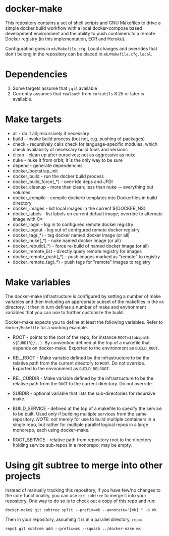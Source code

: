 # docker-make

This repository contains a set of shell scripts and GNU Makefiles to
drive a simple docker build workflow with a local docker-compose based
development environment and the ability to push containers to a remote
Docker registry (in this implementation, ECR and Heroku).

Configuration goes in ``mk/Makefile.cfg``.  Local changes and
overrides that don't belong in the repository can be placed in
``mk/Makefile.cfg.local``.

# Dependencies

1. Some targets assume that ``jq`` is available
2. Currently assumes that ``realpath`` from ``coreutils`` 8.25 or later is available.

# Make targets

- all		- do it all; recursively if necessary
- build		- invoke build process (but not, e.g. pushing of packages)
- check		- recursively calls check for language-specific modules, which check availability of necessary build tools and versions
- clean		- clean up after ourselves; not as aggressive as nuke
- nuke		- nuke it from orbit; it is the only way to be sure
- depend	- generate dependencies
- docker\_bootstrap\_init
- docker\_build	- run the docker build process
- docker\_build\_force(\_\*)	- override deps and JFDI
- docker\_cleanup	- more than clean; less than nuke -- everything but volumes
- docker\_compile	- compile dockerb templates into Dockerfiles in build directory
- docker\_images	- list local images in the current ${DOCKER\_NS}
- docker\_labels	- list labels on current default image; override to alternate image with C=<image-name>
- docker\_login		- log in to configured remote docker registry
- docker\_logout	- log out of configured remote docker registry
- docker\_tag(\_\*)	- tag docker named docker image (or all)
- docker\_nuke(\_\*)	- nuke named docker image (or all)
- docker\_rebuild(\_\*)	- force re-build of named docker image (or all)
- docker\_remote\_list	- directly query remote registry for images
- docker\_remote\_push(\_\*)	- push images marked as "remote" to registry
- docker\_remote\_tag(\_\*)	- push tags for "remote" images to registry

# Make variables

The docker-make infrastructure is configured by setting a number of
make variables and then including an appropriate subset of the makefiles
in the ``mk`` directory.  It then in turn defines a number of make and
environment variables that you can use to further customize the build.

Docker-make expects you to define at least the following variables.
Refer to ``docker/Makefile`` for a working example.

- ROOT - points to the root of the repo; for instance ``ROOT=$(abspath
${CURDIR}/..)``.  By convention defined at the top of a makefile that
depends on docker-make.  Exported to the environment as ``BUILD_ROOT``.

- REL_ROOT - Make variable defined by the infrastructure to be the
relative path from the current directory to ``ROOT``.  Do not override.
Exported to the environment as ``BUILD_RELROOT``.

- REL_CURDIR - Make variable defined by the infrastructure to be the
relative path from the ``ROOT`` to the current directory.  Do not
override.

- SUBDIR - optional variable that lists the sub-directories for recursive
make.

- BUILD_SERVICE - defined at the top of a makefile to specify the
service to be built.  Used only if building multiple services from
the same repository.  *NOTE*: *not* merely for use to build multiple
containers in a single repo, but rather for multiple parallel logical
repos in a large monorepo, each using docker-make.

- ROOT_SERVICE - relative path from repository root to the directory
holding service sub-repos in a monorepo; may be empty.

# Using git subtree to merge into other projects

Instead of manually tracking this repository, if you have few/no changes to
the core functionality, you can use ``git subtree`` to merge it into your
repository.  One way to do so is to check out a copy of this repo and run:

```
docker-make$ git subtree split --prefix=mk --annotate="[mk] " -b mk
```

Then in your repository, assuming it is in a parallel directory, ``repo``:

```
repo$ git subtree add --prefix=mk --squash ../docker-make mk
```
